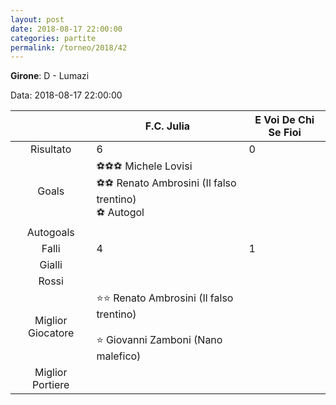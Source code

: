 ```yaml
---
layout: post
date: 2018-08-17 22:00:00
categories: partite
permalink: /torneo/2018/42
---
```

**Girone**: D - Lumazi

Data: 2018-08-17 22:00:00

| | F.C. Julia | E Voi De Chi Se Fioi |
|:-----:|-----|-----|
Risultato|6|0
Goals|⚽⚽⚽ Michele Lovisi<br/>⚽⚽ Renato Ambrosini (Il falso trentino)<br/>⚽   Autogol|
Autogoals||
Falli|4|1
Gialli||
Rossi||
Miglior Giocatore|⭐⭐ Renato Ambrosini (Il falso trentino)<br/><br/>⭐ Giovanni Zamboni (Nano malefico)<br/>|
Miglior Portiere||